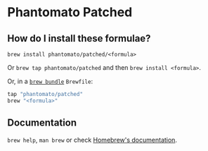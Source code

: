 # Phantomato Patched

## How do I install these formulae?

`brew install phantomato/patched/<formula>`

Or `brew tap phantomato/patched` and then `brew install <formula>`.

Or, in a [`brew bundle`](https://github.com/Homebrew/homebrew-bundle) `Brewfile`:

```ruby
tap "phantomato/patched"
brew "<formula>"
```

## Documentation

`brew help`, `man brew` or check [Homebrew's documentation](https://docs.brew.sh).
